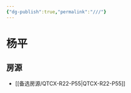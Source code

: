 ```yaml
---
{"dg-publish":true,"permalink":"///"}
---
```



# 杨平

## 房源

- [[备选房源/QTCX-R22-P55\|QTCX-R22-P55]]

